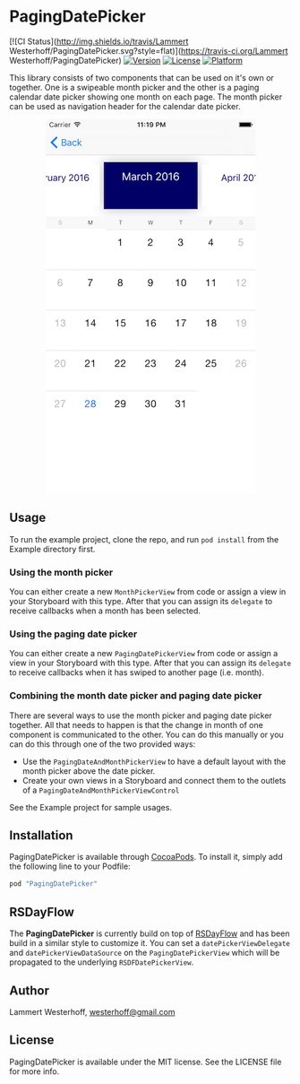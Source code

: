# PagingDatePicker

[![CI Status](http://img.shields.io/travis/Lammert Westerhoff/PagingDatePicker.svg?style=flat)](https://travis-ci.org/Lammert Westerhoff/PagingDatePicker)
[![Version](https://img.shields.io/cocoapods/v/PagingDatePicker.svg?style=flat)](http://cocoapods.org/pods/PagingDatePicker)
[![License](https://img.shields.io/cocoapods/l/PagingDatePicker.svg?style=flat)](http://cocoapods.org/pods/PagingDatePicker)
[![Platform](https://img.shields.io/cocoapods/p/PagingDatePicker.svg?style=flat)](http://cocoapods.org/pods/PagingDatePicker)

This library consists of two components that can be used on it's own or together.
  One is a swipeable month picker and the other is a paging calendar date picker showing one month on each page.
  The month picker can be used as navigation header for the calendar date picker.

<p align="center">
	<img src="Screenshot.png" alt="Sample">
</p>

## Usage

To run the example project, clone the repo, and run `pod install` from the Example directory first.

### Using the month picker

You can either create a new `MonthPickerView` from code or assign a view in your Storyboard with this type. After that you can assign its `delegate` to receive callbacks when a month has been selected.

### Using the paging date picker

You can either create a new `PagingDatePickerView` from code or assign a view in your Storyboard with this type. After that you can assign its `delegate` to receive callbacks when it has swiped to another page (i.e. month).

### Combining the month date picker and paging date picker

There are several ways to use the month picker and paging date picker together. All that needs to happen is that the change in month of one component is communicated to the other. You can do this manually or you can do this through one of the two provided ways:

- Use the `PagingDateAndMonthPickerView` to have a default layout with the month picker above the date picker.
- Create your own views in a Storyboard and connect them to the outlets of a `PagingDateAndMonthPickerViewControl`

See the Example project for sample usages.

## Installation

PagingDatePicker is available through [CocoaPods](http://cocoapods.org). To install
it, simply add the following line to your Podfile:

```ruby
pod "PagingDatePicker"
```

## RSDayFlow

The __PagingDatePicker__ is currently build on top of [RSDayFlow](https://github.com/ruslanskorb/RSDayFlow) and has been build in a similar style to customize it. You can set a `datePickerViewDelegate` and `datePickerViewDataSource` on the `PagingDatePickerView` which will be propagated to the underlying `RSDFDatePickerView`.

## Author

Lammert Westerhoff, westerhoff@gmail.com

## License

PagingDatePicker is available under the MIT license. See the LICENSE file for more info.
